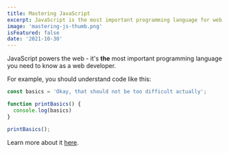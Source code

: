 ```yaml
---
title: Mastering JavaScript
excerpt: JavaScript is the most important programming language for web development. You probably don't know it well enough!
image: 'mastering-js-thumb.png'
isFeatured: false
date: '2021-10-30'
---
```


JavaScript powers the web - it's **the** most important programming language you need to know as a web developer.

For example, you should understand code like this:

```js
const basics = 'Okay, that should not be too difficult actually';

function printBasics() {
  console.log(basics)
}

printBasics();
```

Learn more about it [here](https://academind.com).
